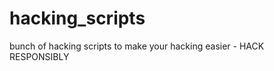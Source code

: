hacking_scripts
===============

bunch of hacking scripts to make your hacking easier - HACK RESPONSIBLY 

